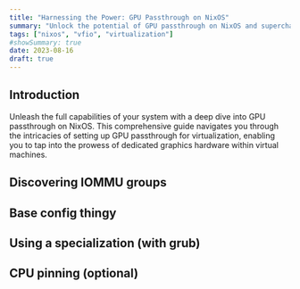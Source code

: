 ```yaml
---
title: "Harnessing the Power: GPU Passthrough on NixOS"
summary: "Unlock the potential of GPU passthrough on NixOS and supercharge your virtualization experience."
tags: ["nixos", "vfio", "virtualization"]
#showSummary: true
date: 2023-08-16
draft: true
---
```


## Introduction

Unleash the full capabilities of your system with a deep dive into GPU passthrough on NixOS. This comprehensive guide navigates you through the intricacies of setting up GPU passthrough for virtualization, enabling you to tap into the prowess of dedicated graphics hardware within virtual machines.

## Discovering IOMMU groups

## Base config thingy

## Using a specialization (with grub)

## CPU pinning (optional)
